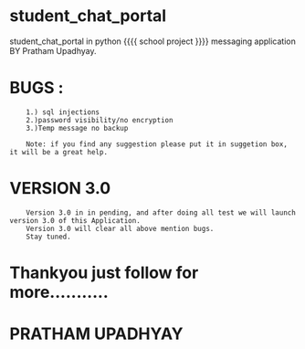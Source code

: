 # student_chat_portal 
student_chat_portal in python {{{{ school project }}}} messaging application BY Pratham Upadhyay.

# BUGS :
        1.) sql injections
        2.)password visibility/no encryption
        3.)Temp message no backup
        
        Note: if you find any suggestion please put it in suggetion box, it will be a great help.
        
# VERSION 3.0

        Version 3.0 in in pending, and after doing all test we will launch version 3.0 of this Application.
        Version 3.0 will clear all above mention bugs.
        Stay tuned.


# Thankyou just follow for more...........
# PRATHAM UPADHYAY
